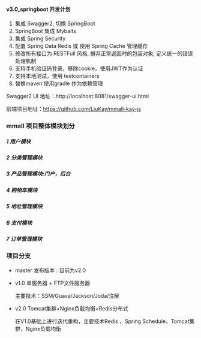 
#### v3.0_springboot 开发计划

   1. 集成 Swagger2, 切换 SpringBoot
   2. SpringBoot 集成 Mybaits
   3. 集成 Spring Security
   4. 配置 Spring Data Redis 或 使用 Spring Cache 管理缓存
   5. 修改所有接口为 RESTFull 风格, 摒弃正常返回时的包装对象, 定义统一的错误处理机制
   6. 支持手机验证码登录，移除cookie，使用JWT作为认证
   7. 支持本地测试，使用 testcontainers
   8. 替换maven 使用gradle 作为依赖管理



Swagger2 UI 地址：http://localhost:8081/swagger-ui.html

前端项目地址：https://github.com/LiuKay/mmall-kay-js

### mmall 项目整体模块划分

##### 1 用户模块
##### 2 分类管理模块
##### 3 产品管理模块:门户，后台
##### 4 购物车模块
##### 5 地址管理模块
##### 6 支付模块
##### 7 订单管理模块


### 项目分支

- master 发布版本 : 目前为v2.0

- v1.0 单服务器 + FTP文件服务器

    主要技术：SSM/Guava/Jackson/Joda/注解

- v2.0 Tomcat集群+Nginx负载均衡+Redis分布式
    
    在V1.0基础上进行迭代重构，主要技术Redis 、Spring Schedule、Tomcat集群、Nginx负载均衡
    

